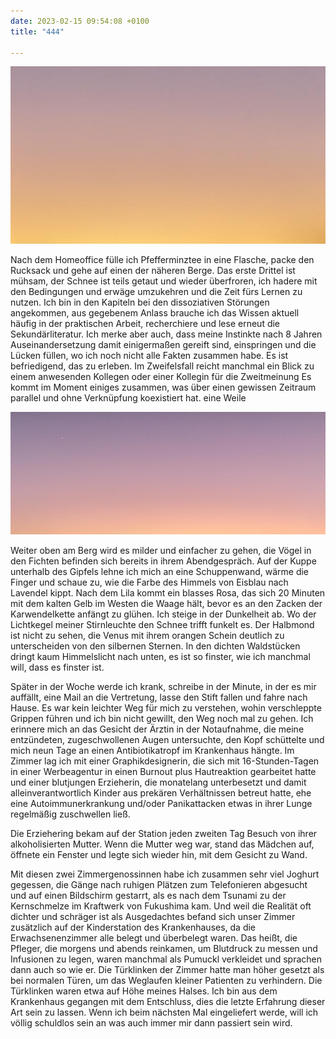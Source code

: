 ```yaml
---
date: 2023-02-15 09:54:08 +0100
title: "444"

---
```

![](/uploads/februar-1.jpg)

Nach dem Homeoffice fülle ich Pfefferminztee in eine Flasche, packe den Rucksack und gehe auf einen der näheren Berge. Das erste Drittel ist mühsam, der Schnee ist teils getaut und wieder überfroren, ich hadere mit den Bedingungen und erwäge umzukehren und die Zeit fürs Lernen zu nutzen. Ich bin in den Kapiteln bei den dissoziativen Störungen angekommen, aus gegebenem Anlass brauche ich das Wissen aktuell häufig in der praktischen Arbeit, recherchiere und lese erneut die Sekundärliteratur. Ich merke aber auch, dass meine Instinkte nach 8 Jahren Auseinandersetzung damit einigermaßen gereift sind, einspringen und die Lücken füllen, wo ich noch nicht alle Fakten zusammen habe. Es ist befriedigend, das zu erleben. Im Zweifelsfall reicht manchmal ein Blick zu einem anwesenden Kollegen oder einer Kollegin für die Zweitmeinung Es kommt im Moment einiges zusammen, was über einen gewissen Zeitraum parallel und ohne Verknüpfung koexistiert hat. eine Weile

![](/uploads/februar-2.jpg)

Weiter oben am Berg wird es milder und einfacher zu gehen, die Vögel in den Fichten befinden sich bereits in ihrem Abendgespräch. Auf der Kuppe unterhalb des Gipfels lehne ich mich an eine Schuppenwand, wärme die Finger und schaue zu, wie die Farbe des Himmels von Eisblau nach Lavendel kippt. Nach dem Lila kommt ein blasses Rosa, das sich 20 Minuten mit dem kalten Gelb im Westen die Waage hält, bevor es an den Zacken der Karwendelkette anfängt zu glühen. Ich steige in der Dunkelheit ab. Wo der Lichtkegel meiner Stirnleuchte den Schnee trifft funkelt es. Der Halbmond ist nicht zu sehen, die Venus mit ihrem orangen Schein deutlich zu unterscheiden von den silbernen Sternen. In den dichten Waldstücken dringt kaum Himmelslicht nach unten, es ist so finster, wie ich manchmal will, dass es finster ist. 

Später in der Woche werde ich krank, schreibe in der Minute, in der es mir auffällt, eine Mail an die Vertretung, lasse den Stift fallen und fahre nach Hause. Es war kein leichter Weg für mich zu verstehen, wohin verschleppte Grippen führen und ich bin nicht gewillt, den Weg noch mal zu gehen. Ich erinnere mich an das Gesicht der Ärztin in der Notaufnahme, die meine entzündeten, zugeschwollenen Augen untersuchte, den Kopf schüttelte und mich neun Tage an einen Antibiotikatropf im Krankenhaus hängte. Im Zimmer lag ich mit einer Graphikdesignerin, die sich mit 16-Stunden-Tagen in einer Werbeagentur in einen Burnout plus Hautreaktion gearbeitet hatte und einer blutjungen Erzieherin, die monatelang unterbesetzt und damit alleinverantwortlich Kinder aus prekären Verhältnissen betreut hatte, ehe eine Autoimmunerkrankung und/oder Panikattacken etwas in ihrer Lunge regelmäßig zuschwellen ließ. 

Die Erziehering bekam auf der Station jeden zweiten Tag Besuch von ihrer alkoholisierten Mutter. Wenn die Mutter weg war, stand das Mädchen auf, öffnete ein Fenster und legte sich wieder hin, mit dem Gesicht zu Wand.

Mit diesen zwei Zimmergenossinnen habe ich zusammen sehr viel Joghurt gegessen, die Gänge nach ruhigen Plätzen zum Telefonieren abgesucht und auf einen Bildschirm gestarrt, als es nach dem Tsunami zu der Kernschmelze im Kraftwerk von Fukushima kam. Und weil die Realität oft dichter und schräger ist als Ausgedachtes befand sich unser Zimmer zusätzlich auf der Kinderstation des Krankenhauses, da die Erwachsenenzimmer alle belegt und überbelegt waren. Das heißt, die Pfleger, die morgens und abends reinkamen, um Blutdruck zu messen und Infusionen zu legen, waren manchmal als Pumuckl verkleidet und sprachen dann auch so wie er. Die Türklinken der Zimmer hatte man höher gesetzt als bei normalen Türen, um das Weglaufen kleiner Patienten zu verhindern. Die Türklinken waren etwa auf Höhe meines Halses. Ich bin aus dem Krankenhaus gegangen mit dem Entschluss, dies die letzte Erfahrung dieser Art sein zu lassen. Wenn ich beim nächsten Mal eingeliefert werde, will ich völlig schuldlos sein an was auch immer mir dann passiert sein wird.